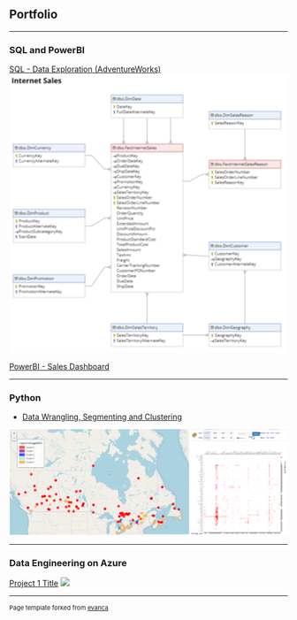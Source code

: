 ## Portfolio

---

### SQL and PowerBI 

[SQL - Data Exploration (AdventureWorks)](https://github.com/PanzerFlow/Portofolio/blob/main/SQL%20-%20Data%20Exploration%20(AdventureWorks).sql)
<img src="images/InternetSalesTable.PNG?raw=true" width="100%" height="60%" />

[PowerBI - Sales Dashboard](https://github.com/PanzerFlow/Portofolio/blob/main/SQL%20-%20Data%20Exploration%20(AdventureWorks).sql)

---


### Python

- [Data Wrangling, Segmenting and Clustering](https://nbviewer.jupyter.org/github/PanzerFlow/Python-Projects/blob/main/Final%20Project%20Segmenting%20and%20Clustering%20Mining%20Towns%20in%20Canada.ipynb)
<img src="images/Data Wrangling Segmenting and Clustering.png?raw=true"/>

---

### Data Engineering on Azure

[Project 1 Title](/sample_page)
<img src="images/dummy_thumbnail.jpg?raw=true"/>

---
<p style="font-size:11px">Page template forked from <a href="https://github.com/evanca/quick-portfolio">evanca</a></p>
<!-- Remove above link if you don't want to attibute -->
